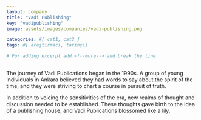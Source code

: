 ```yaml
---
layout: company
title: "Vadi Publishing"
key: "vadipublishing"
image: assets/images/companies/vadi-publishing.png

categories: #[ cat1, cat2 ]
tags: #[ araştırmacı, tarihçi]

# For adding excerpt add <!--more--> and break the line
---
```

The journey of Vadi Publications began in the 1990s. A group of young individuals in Ankara believed they had words to say about the spirit of the time, and they were striving to chart a course in pursuit of truth.

In addition to voicing the sensitivities of the era, new realms of thought and discussion needed to be established. These thoughts gave birth to the idea of a publishing house, and Vadi Publications blossomed like a lily.